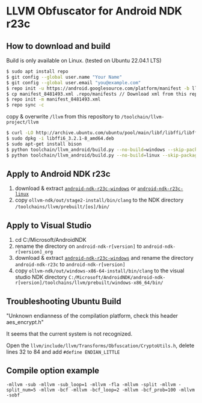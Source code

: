 # LLVM Obfuscator for Android NDK r23c

## How to download and build

Build is only available on Linux. (tested on Ubuntu 22.04.1 LTS)

```sh
$ sudo apt install repo
$ git config --global user.name "Your Name"
$ git config --global user.email "you@example.com"
$ repo init -u https://android.googlesource.com/platform/manifest -b llvm-toolchain
$ cp manifest_8481493.xml .repo/manifests // Download xml from this repository
$ repo init -m manifest_8481493.xml
$ repo sync -c
```

copy & overwrite `/llvm` from this repository to `/toolchain/llvm-project/llvm`

```sh
$ curl -LO http://archive.ubuntu.com/ubuntu/pool/main/libf/libffi/libffi6_3.2.1-8_amd64.deb
$ sudo dpkg -i libffi6_3.2.1-8_amd64.deb
$ sudo apt-get install bison
$ python toolchain/llvm_android/build.py --no-build=windows --skip-package --skip-runtimes // linux binary
$ python toolchain/llvm_android/build.py --no-build=linux --skip-package --skip-runtimes // windows binary
```

## Apply to Android NDK r23c
1. download & extract [`android-ndk-r23c-windows`](https://dl.google.com/android/repository/android-ndk-r23c-windows.zip) or [`android-ndk-r23c-linux`](https://dl.google.com/android/repository/android-ndk-r23c-linux.zip)
2. copy `ollvm-ndk/out/stage2-install/bin/clang` to the NDK directory `/toolchains/llvm/prebuilt/[os]/bin/`

## Apply to Visual Studio
1. cd C:/Microsoft/AndroidNDK
2. rename the directory on `android-ndk-r[version]` to `android-ndk-r[version]_org`
3. download & extract [`android-ndk-r23c-windows`](https://dl.google.com/android/repository/android-ndk-r23c-windows.zip) and rename the directory `android-ndk-r23c` to `android-ndk-r[version]`
4. copy `ollvm-ndk/out/windows-x86-64-install/bin/clang` to the visual studio NDK directory `C:/Microsoft/AndroidNDK/android-ndk-r[version]/toolchains/llvm/prebuilt/windows-x86_64/bin/`

## Troubleshooting Ubuntu Build
"Unknown endianness of the compilation platform, check this header aes_encrypt.h"

It seems that the current system is not recognized. 

Open the `llvm/include/llvm/Transforms/Obfuscation/CryptoUtils.h`, delete lines 32 to 84 and add `#define ENDIAN_LITTLE`

## Compile option example
``-mllvm -sub -mllvm -sub_loop=1 -mllvm -fla -mllvm -split -mllvm -split_num=5 -mllvm -bcf -mllvm -bcf_loop=2 -mllvm -bcf_prob=100 -mllvm -sobf`` 
